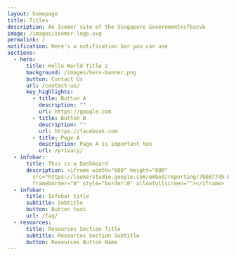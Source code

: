 ```yaml
---
layout: homepage
title: Titles
description: An Isomer site of the Singapore Governmentxcfbxcvb
image: /images/isomer-logo.svg
permalink: /
notification: Here's a notification bar you can use
sections:
  - hero:
      title: Hello World Title 2
      background: /images/hero-banner.png
      button: Contact Us
      url: /contact-us/
      key_highlights:
        - title: Button A
          description: ""
          url: https://google.com
        - title: Button B
          description: ""
          url: https://facebook.com
        - title: Page A
          description: Page A is important too
          url: /privacy/
  - infobar:
      title: This is a Dashboard
      description: <iframe width="600" height="800"
        src="https://lookerstudio.google.com/embed/reporting/70007745-bef5-4cb1-ad72-41ccb1170cf1/page/1M"
        frameborder="0" style="border:0" allowfullscreen=""></iframe>
  - infobar:
      title: Infobar title
      subtitle: Subtitle
      button: Button text
      url: /faq/
  - resources:
      title: Resources Section Title
      subtitle: Resources Section Subtitle
      button: Resources Button Name
---
```

